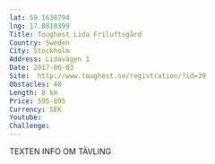 ```yaml
---
lat: 59.1638794
lng: 17.8810399
Title: Toughest Lida Friluftsgård
Country: Sweden
City: Stockholm
Address: Lidavägen 1
Date: 2017-06-03
Site:  http://www.toughest.se/registration/?id=39
Obstacles: 40
Length: 8 km
Price: 595-895
Currency: SEK
Youtube: 
Challenge: 
---
```


TEXTEN INFO OM TÄVLING
